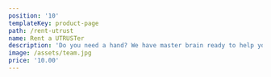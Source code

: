 ```yaml
---
position: '10'
templateKey: product-page
path: /rent-utrust
name: Rent a UTRUSTer
description: 'Do you need a hand? We have master brain ready to help you '
image: /assets/team.jpg
price: '10.00'
---
```



